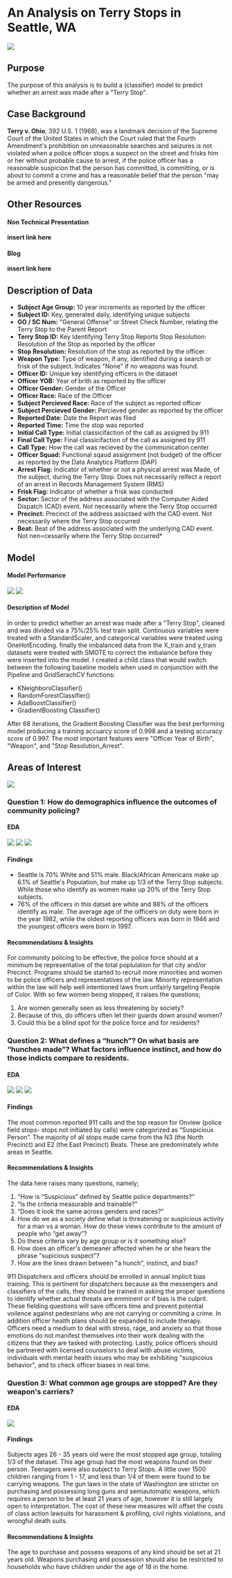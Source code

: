 # An Analysis on Terry Stops in Seattle, WA

<img src="/Mod_3_Images/mdpic.jpg"> 

## Purpose
The purpose of this analysis is to build a (classifier) model to predict whether an arrest was made after a "Terry Stop".

## Case Background
**Terry v. Ohio**, 392 U.S. 1 (1968), was a landmark decision of the Supreme Court of the United States in which the Court ruled that the Fourth Amendment's prohibition on unreasonable searches and seizures is not violated when a police officer stops a suspect on the street and frisks him or her without probable cause to arrest, if the police officer has a reasonable suspicion that the person has committed, is committing, or is about to commit a crime and has a reasonable belief that the person "may be armed and presently dangerous."



## Other Resources
#### Non Technical Presentation
**insert link here**

#### Blog
**insert link here**


## Description of Data
* **Subject Age Group:** 10 year increments as reported by the officer
* **Subject ID:** Key, generated daily, identifying unique subjects
* **GO / SC Num:** "General Offense" or Street Check Number, relating the Terry Stop to the Parent Report
* **Terry Stop ID:** Key  Identifying Terry Stop Reports
Stop Resolution: Resolution of the Stop as reported by the officer
* **Stop Resolution:** Resolution of the stop as reported by the officer
* **Weapon Type:** Type of weapon, if any, identified during a search or frisk of the subject. Indicates "None"  if no weapons was found.
* **Officer ID:** Unique key identifying officers in the dataset
* **Officer YOB:** Year of brith as reported by the officer
* **Officer Gender:** Gender of the Officer
* **Officer Race:**  Race of the Officer
* **Subject Percieved Race:** Race of the subject as reported officer
* **Subject Percieved Gender:** Percieved gender as reported by the officer
* **Reported Date:** Date the Report was filed
* **Reported Time:** Time the stop was reported
* **Initial Call Type:** Initial classicifaction of the call as assigned by 911
* **Final Call Type:** Final classicifaction of the call as assigned by 911
* **Call Type:** How the call was recieved by the communication center
* **Officer Squad:** Functional sqaud assignment (not budget) of the officer as reported by the Data Analytics Platform (DAP)
* **Arrest Flag:** Indicator of whether or not a physical arrest was Made, of the subject, during the Terry Stop. Does not necessarily relfect a report of an arrest in Records Management System (RMS)
* **Frisk Flag:** Indicator of whether a frisk was conducted
* **Sector:** Sector of the address associated with the Computer Aided Dispatch (CAD) event. Not necessarily where the Terry Stop occurred
* **Precinct:** Precinct of the address assictaed with the CAD event. Not necessarily where the Terry Stop occurred
* **Beat:** Beat of the address associated with the underlying CAD event. Not nen=cessarily where the Terry Stop occurred* 



## Model

#### Model Performance
<img src="/Mod_3_Images/confmatrix.png">

<img src="/Mod_3_Images/ROC_Curve.png">


#### Description of Model
In order to predict whether an arrest was made after a "Terry Stop", cleaned and was divided via a 75%/25% test train split. Continuous variables were treated with a StandardScaler, and categorical variables were treated using OneHotEncoding. finally the imbalanced data from the X_train and y_train datasets were treated with SMOTE to correct the imbalance before they were inserted into the model. I created a child class that would switch between the following baseline models when used in conjunction with the Pipeline and GridSerachCV functions:
* KNeighborsClassifier()
* RandomForestClassifier()
* AdaBoostClassifier()
* GradientBoosting Classifier()

After 68 iterations, the Gradient Boosting Classifier was the best performing model producing a training accuarcy score of 0.998 and a testing accuracy score of 0.997. The most important features were "Officer Year of Birth", "Weapon", and "Stop Resolution_Arrest".


## Areas of Interest
<img src="/Mod_3_Images/Df.png">

### Question 1: How do demographics influence the outcomes of community policing?

#### EDA

<img src="/Mod_3_Images/OfficerRace.png">




<img src= "/Mod_3_Images/subjectrace.png">




<img src= "/Mod_3_Images/OfficerYOB_toRace.png">



#### Findings

* Seattle is 70% White and 51% male. Black/African Americans make up 6.1% of Seattle's Population, but make up 1/3 of the Terry Stop subjects. While those who identify as women make up 20% of the Terry Stop subjects.
* 76% of the officers in this datset are white and 88% of the officers identify as male.  The average age of the oifficers on duty were born in the year 1982, while the oldest reporting officers was born in 1946 and the youngest officers were born in 1997.

#### Recommendations & Insights
For community policing to be effective, the police force should at a minimum be representative of the total poplulation for that city and/or Precinct. Programs should be started to recruit more minorities and women to be police officers and representatives of the law. Minority representation within the law will help well intentioned laws from unfairly targeting People of Color. With so few women being stopped, it raises the questions;
1. Are women generally seen as less threatening by society? 
2. Because of this, do officers often let their guards down around women? 
3. Could this be a blind spot for the police force and for residents?


### Question 2: What defines a “hunch”? On what basis are “hunches made”? What factors influence instinct, and how do those indicts compare to residents.

#### EDA
<img src="/Mod_3_Images/Officer_Race_Gender.png">





<img src="//Mod_3_Images/Subject_Percieved_Gender.png">






<img src="/Mod_3_Images/Subjectby_calltype.png">


#### Findings
The most common reported 911 calls and the top reason for Onview (police field stops- stops not initiated by calls) were categorized as “Suspicious Person”. The majority of all stops made came from the N3 (the North Precinct) and E2 (the East Precinct) Beats. These are predominately white areas in Seattle.

#### Recommendations & Insights
The data here raises many questions, namely; 
1. "How is “Suspicious” defined by Seattle police departments?”
2.  “Is the criteria measurable and trainable?”
3.  “Does it look the same across genders and races?"
4.  How do we as a society define what is threatening or suspicious activity for a man vs a woman. How do these views contribute to the amount of people who “get away”? 
5. Do these criteria vary by age group or is it something else?
6. How does an officer's demeaner affected when he or she hears the phrase "supicious suspect"?
7. How are the lines drawn between "a hunch", instinct, and bias?

911 Dispatchers and officers should be enrolled in annual implicit bias training. This is pertinent for dispatchers because as the messengers and classifiers of the calls, they should be trained in asking the proper questions to identify whether actual threats are emminent or if bias is the culprit. These fielding questions will save officers time and prevent potential voilence against pedestrians who are not carrying or commiting a crime. In addition officer health plans should be expanded to include therapy. Officers need a medium to deal with stress, rage, and anxiety so that those emotions do not manifest themselves into their work dealing with the citizens that they are tasked with protecting. Lastly, police officers should be partnered with licensed counselors to deal with abuse victims, individuals with mental health issues who may be exhibiting "suspicoius behavior", and to check officer biases in real time. 
 

### Question 3: What common age groups are stopped? Are they weapon's carriers? 

#### EDA
<img src="/Mod_3_Images/SubjectAge_toWeapon_Best.png">

#### Findings
Subjects ages 26 - 35 years old were the most stopped age group, totaling 1/3 of the dataset. This age group had the most weapons found on their person. Teenagers were also subject to Terry Stops. A little over 1500 children ranging from 1 - 17, and less than 1/4 of them were found to be carrying weapons. The gun laws in the state of Washington are stricter on purchasing and possessing long guns and semiautomatic weapons, which requires a person to be at least 21 years of age, however it is still largely open to interpretation. The cost of these new measures will offset the costs of class action lawsuits for harassment & profiling, civil rights violations, and wrongful death suits.


#### Recommendations & Insights
The age to purchase and possess weapons of any kind should be set at 21 years old. Weapons purchasing and possession should also be restricted to households who have children under the age of 18 in the home. 

